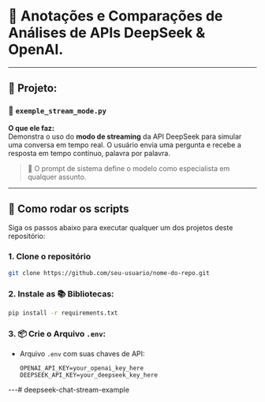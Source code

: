 # 🤖 Anotações e Comparações de Análises de APIs DeepSeek & OpenAI.

---

## 📁 Projeto:

### 🌊 `exemple_stream_mode.py`

**O que ele faz:**  
Demonstra o uso do **modo de streaming** da API DeepSeek para simular uma conversa em tempo real. O usuário envia uma pergunta e recebe a resposta em tempo contínuo, palavra por palavra.

> 🧠 O prompt de sistema define o modelo como especialista em qualquer assunto.

---


## 🚀 Como rodar os scripts

Siga os passos abaixo para executar qualquer um dos projetos deste repositório:

### 1. Clone o repositório

```bash
git clone https://github.com/seu-usuario/nome-do-repo.git
```
### 2. Instale as 📚 Bibliotecas:
```bash
pip install -r requirements.txt
```
### 3. 📦 Crie o Arquivo `.env`:

- Arquivo `.env` com suas chaves de API:
  ```env
  OPENAI_API_KEY=your_openai_key_here
  DEEPSEEK_API_KEY=your_deepseek_key_here
---#   d e e p s e e k - c h a t - s t r e a m - e x a m p l e  
 